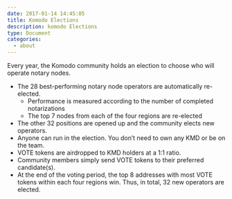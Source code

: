 ```yaml
---
date: 2017-01-14 14:45:05
title: Komodo Elections
description: komodo Elections
type: Document
categories:
  - about
---
```

Every year, the Komodo community holds an election to choose who will operate notary nodes.

* The 28 best-performing notary node operators are automatically re-elected.
  * Performance is measured according to the number of completed notarizations
  * The top 7 nodes from each of the four regions are re-elected 
* The other 32 positions are opened up and the community elects new operators.
* Anyone can run in the election. You don’t need to own any KMD or be on the team.
* VOTE tokens are airdropped to KMD holders at a 1:1 ratio.
* Community members simply send VOTE tokens to their preferred candidate(s).
* At the end of the voting period, the top 8 addresses with most VOTE tokens within each four regions win. Thus, in total, 32 new operators are elected.

